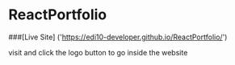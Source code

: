 # ReactPortfolio
###[Live Site] ('https://edi10-developer.github.io/ReactPortfolio/')

visit 
and click the logo button to go inside the website
